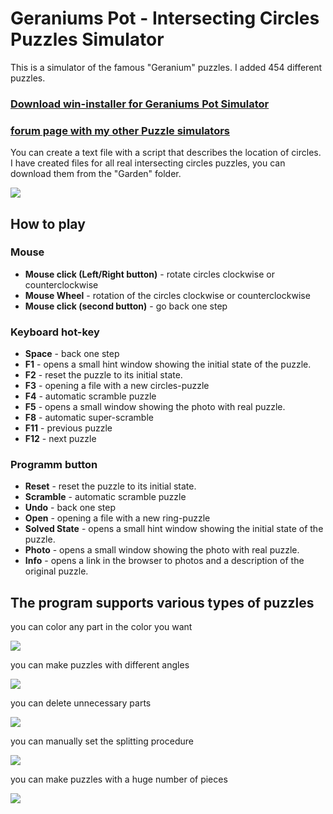 # Geraniums Pot - Intersecting Circles Puzzles Simulator

This is a simulator of the famous "Geranium" puzzles.  I added 454 different puzzles.

### **<a href="https://github.com/grigorusha/GeraniumsPot/releases/">Download win-installer for Geraniums Pot Simulator</a>** 

### **<a href="https://twistypuzzles.com/forum/viewtopic.php?p=422931#p422931">forum page with my other Puzzle simulators</a>**

You can create a text file with a script that describes the location of circles.
I have created files for all real intersecting circles puzzles, you can download them from the "Garden" folder.

![](https://i.imgur.com/aurEp5w.png)

## How to play
### Mouse
- **Mouse click (Left/Right button)** - rotate circles clockwise or counterclockwise
- **Mouse Wheel** - rotation of the circles clockwise or counterclockwise
- **Mouse click (second button)** - go back one step
### Keyboard hot-key
- **Space** - back one step
- **F1** - opens a small hint window showing the initial state of the puzzle.
- **F2** - reset the puzzle to its initial state.
- **F3** - opening a file with a new circles-puzzle
- **F4** - automatic scramble puzzle
- **F5** - opens a small window showing the photo with real puzzle.
- **F8** - automatic super-scramble
- **F11** - previous puzzle
- **F12** - next puzzle
### Programm button
- **Reset** - reset the puzzle to its initial state.
- **Scramble** - automatic scramble puzzle
- **Undo** - back one step
- **Open** - opening a file with a new ring-puzzle
- **Solved State** - opens a small hint window showing the initial state of the puzzle.
- **Photo** - opens a small window showing the photo with real puzzle.
- **Info** - opens a link in the browser to photos and a description of the original puzzle.


## The program supports various types of puzzles

you can color any part in the color you want

![](https://i.imgur.com/Z3BplC6.png)

you can make puzzles with different angles

![](https://i.imgur.com/CotXj20.png)

you can delete unnecessary parts

![](https://i.imgur.com/JueQHNb.png)

you can manually set the splitting procedure

![](https://i.imgur.com/Tt1CX5t.png)

you can make puzzles with a huge number of pieces

![](https://i.imgur.com/3Rvfvhn.png)
